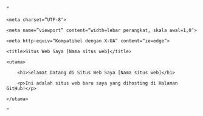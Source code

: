 “<!DOCTYPE HTML>

<html lang=”en”>

  <kepala>

    <meta charset=”UTF-8″>

    <meta name=”viewport” content=”width=lebar perangkat, skala awal=1,0″>

    <meta http-equiv=”Kompatibel dengan X-UA” content=”ie=edge”>

    <title>Situs Web Saya [Nama situs web]</title>

  </kepala>

  <tubuh>

    <utama>

        <h1>Selamat Datang di Situs Web Saya [Nama situs web]</h1>  

        <p>Ini adalah situs web baru saya yang dihosting di Halaman GitHub!</p>

    </utama>

  </tubuh>

</html>”
